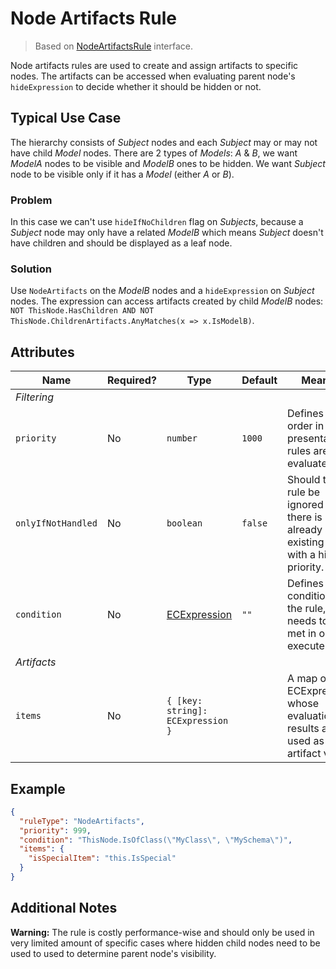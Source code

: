 # Node Artifacts Rule

> Based on [NodeArtifactsRule]($presentation-common) interface.

Node artifacts rules are used to create and assign artifacts to specific nodes. The artifacts can be
accessed when evaluating parent node's `hideExpression` to decide whether it should be hidden or not.

## Typical Use Case

The hierarchy consists of *Subject* nodes and each *Subject* may or may not have child *Model* nodes. There are 2 types of *Models*: *A* & *B*, we want *ModelA* nodes to be visible and *ModelB* ones to be hidden. We want *Subject* node to be visible only if it has a *Model* (either *A* or *B*).

### Problem

In this case we can't use `hideIfNoChildren` flag on *Subjects*, because a *Subject* node may only have a related *ModelB* which means *Subject* doesn't have children and should be displayed as a leaf node.

### Solution

Use `NodeArtifacts` on the *ModelB* nodes and a `hideExpression` on *Subject* nodes. The expression can access artifacts created by child *ModelB* nodes: `NOT ThisNode.HasChildren AND NOT ThisNode.ChildrenArtifacts.AnyMatches(x => x.IsModelB)`.

## Attributes

Name | Required? | Type | Default | Meaning
-|-|-|-|-
*Filtering* |
`priority` | No | `number` | `1000` | Defines the order in which presentation rules are evaluated.
`onlyIfNotHandled` | No | `boolean` | `false` | Should this rule be ignored if there is already an existing rule with a higher priority.
`condition` | No | [ECExpression](../Customization/ECExpressions.md#rule-condition) |`""` | Defines a condition for the rule, which needs to be met in order to execute it.
*Artifacts* |
`items` | No | `{ [key: string]: ECExpression }` | | A map of ECExpressions whose evaluation results are used as artifact values

## Example

```JSON
{
  "ruleType": "NodeArtifacts",
  "priority": 999,
  "condition": "ThisNode.IsOfClass(\"MyClass\", \"MySchema\")",
  "items": {
    "isSpecialItem": "this.IsSpecial"
  }
}
```

## Additional Notes

**Warning:** The rule is costly performance-wise and should only be used in very limited amount of specific cases where hidden child nodes need to be used to used to determine parent node's visibility.
